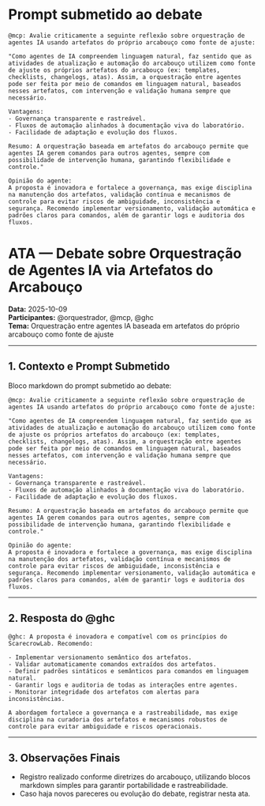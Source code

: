 # Prompt submetido ao debate

```
@mcp: Avalie criticamente a seguinte reflexão sobre orquestração de agentes IA usando artefatos do próprio arcabouço como fonte de ajuste:

"Como agentes de IA compreendem linguagem natural, faz sentido que as atividades de atualização e automação do arcabouço utilizem como fonte de ajuste os próprios artefatos do arcabouço (ex: templates, checklists, changelogs, atas). Assim, a orquestração entre agentes pode ser feita por meio de comandos em linguagem natural, baseados nesses artefatos, com intervenção e validação humana sempre que necessário.

Vantagens:
- Governança transparente e rastreável.
- Fluxos de automação alinhados à documentação viva do laboratório.
- Facilidade de adaptação e evolução dos fluxos.

Resumo: A orquestração baseada em artefatos do arcabouço permite que agentes IA gerem comandos para outros agentes, sempre com possibilidade de intervenção humana, garantindo flexibilidade e controle."

Opinião do agente:
A proposta é inovadora e fortalece a governança, mas exige disciplina na manutenção dos artefatos, validação contínua e mecanismos de controle para evitar riscos de ambiguidade, inconsistência e segurança. Recomendo implementar versionamento, validação automática e padrões claros para comandos, além de garantir logs e auditoria dos fluxos.
```
# ATA — Debate sobre Orquestração de Agentes IA via Artefatos do Arcabouço

**Data:** 2025-10-09  
**Participantes:** @orquestrador, @mcp, @ghc  
**Tema:** Orquestração entre agentes IA baseada em artefatos do próprio arcabouço como fonte de ajuste

---

## 1. Contexto e Prompt Submetido

Bloco markdown do prompt submetido ao debate:

```
@mcp: Avalie criticamente a seguinte reflexão sobre orquestração de agentes IA usando artefatos do próprio arcabouço como fonte de ajuste:

"Como agentes de IA compreendem linguagem natural, faz sentido que as atividades de atualização e automação do arcabouço utilizem como fonte de ajuste os próprios artefatos do arcabouço (ex: templates, checklists, changelogs, atas). Assim, a orquestração entre agentes pode ser feita por meio de comandos em linguagem natural, baseados nesses artefatos, com intervenção e validação humana sempre que necessário.

Vantagens:
- Governança transparente e rastreável.
- Fluxos de automação alinhados à documentação viva do laboratório.
- Facilidade de adaptação e evolução dos fluxos.

Resumo: A orquestração baseada em artefatos do arcabouço permite que agentes IA gerem comandos para outros agentes, sempre com possibilidade de intervenção humana, garantindo flexibilidade e controle."

Opinião do agente:
A proposta é inovadora e fortalece a governança, mas exige disciplina na manutenção dos artefatos, validação contínua e mecanismos de controle para evitar riscos de ambiguidade, inconsistência e segurança. Recomendo implementar versionamento, validação automática e padrões claros para comandos, além de garantir logs e auditoria dos fluxos.
```

---

## 2. Resposta do @ghc

```
@ghc: A proposta é inovadora e compatível com os princípios do ScarecrowLab. Recomendo:

- Implementar versionamento semântico dos artefatos.
- Validar automaticamente comandos extraídos dos artefatos.
- Definir padrões sintáticos e semânticos para comandos em linguagem natural.
- Garantir logs e auditoria de todas as interações entre agentes.
- Monitorar integridade dos artefatos com alertas para inconsistências.

A abordagem fortalece a governança e a rastreabilidade, mas exige disciplina na curadoria dos artefatos e mecanismos robustos de controle para evitar ambiguidade e riscos operacionais.
```

---

## 3. Observações Finais

- Registro realizado conforme diretrizes do arcabouço, utilizando blocos markdown simples para garantir portabilidade e rastreabilidade.
- Caso haja novos pareceres ou evolução do debate, registrar nesta ata.
